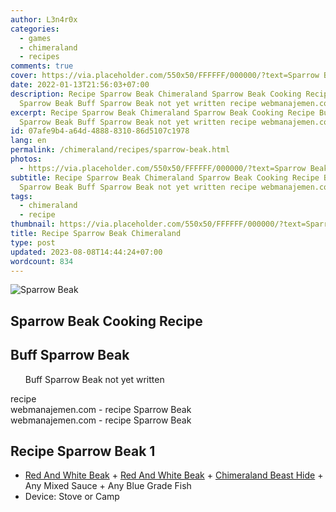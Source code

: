 ```yaml
---
author: L3n4r0x
categories:
  - games
  - chimeraland
  - recipes
comments: true
cover: https://via.placeholder.com/550x50/FFFFFF/000000/?text=Sparrow Beak
date: 2022-01-13T21:56:03+07:00
description: Recipe Sparrow Beak Chimeraland Sparrow Beak Cooking Recipe Buff
  Sparrow Beak Buff Sparrow Beak not yet written recipe webmanajemen.com
excerpt: Recipe Sparrow Beak Chimeraland Sparrow Beak Cooking Recipe Buff
  Sparrow Beak Buff Sparrow Beak not yet written recipe webmanajemen.com
id: 07afe9b4-a64d-4888-8310-86d5107c1978
lang: en
permalink: /chimeraland/recipes/sparrow-beak.html
photos:
  - https://via.placeholder.com/550x50/FFFFFF/000000/?text=Sparrow Beak
subtitle: Recipe Sparrow Beak Chimeraland Sparrow Beak Cooking Recipe Buff
  Sparrow Beak Buff Sparrow Beak not yet written recipe webmanajemen.com
tags:
  - chimeraland
  - recipe
thumbnail: https://via.placeholder.com/550x50/FFFFFF/000000/?text=Sparrow Beak
title: Recipe Sparrow Beak Chimeraland
type: post
updated: 2023-08-08T14:44:24+07:00
wordcount: 834
---
```


<link
  rel="stylesheet"
  href="https://rawcdn.githack.com/dimaslanjaka/Web-Manajemen/870a349/css/bootstrap-5-3-0-alpha3-wrapper.css"
/>
<section id="bootstrap-wrapper">
  <div data-bs-theme="dark">
    <div class="card mb-2">
      <div class="card-body">
        <div class="row g-0">
          <div class="col-sm-4 position-relative mb-2">
            <img
              src="https://via.placeholder.com/600"
              class="card-img fit-cover w-100 h-100"
              alt="Sparrow Beak"
              data-fancybox="true"
            />
          </div>
          <div class="col-sm-8 mb-2">
            <div class="card-body">
              <div class="d-flex flex-row align-items-center mb-3">
                <h2 class="fs-5">Sparrow Beak Cooking Recipe</h2>
              </div>
              <h2 class="card-title fs-5">Buff Sparrow Beak</h2>
              <div class="card-text">
                <ul>
                  Buff Sparrow Beak not yet written
                </ul>
              </div>
              <span class="badge rounded-pill">recipe</span>
            </div>
            <div class="card-footer text-end text-muted mt-auto">
              webmanajemen.com - recipe Sparrow Beak
            </div>
          </div>
        </div>
      </div>
      <div class="card-footer text-end text-muted">
        webmanajemen.com - recipe Sparrow Beak
      </div>
    </div>
    <div class="row mb-2">
      <div class="col-12 col-lg-6 recipe-item mb-2">
        <div class="card">
          <div class="card-body">
            <h2 class="card-title fs-5">Recipe Sparrow Beak 1</h2>
            <div class="card-text">
              <ul>
                <li>
                  <a
                    class="text-decoration-none text-primary"
                    href="/chimeraland/materials/red-and-white-beak.html"
                    >Red And White Beak</a
                  ><span> + </span
                  ><a
                    class="text-decoration-none text-primary"
                    href="/chimeraland/materials/red-and-white-beak.html"
                    >Red And White Beak</a
                  ><span> + </span
                  ><a
                    class="text-decoration-none text-primary"
                    href="/chimeraland/materials/chimeraland-beast-hide.html"
                    >Chimeraland Beast Hide</a
                  ><span> + </span>Any Mixed Sauce<span> + </span>Any Blue Grade
                  Fish
                </li>
                <li>Device: Stove or Camp</li>
              </ul>
            </div>
          </div>
        </div>
      </div>
    </div>
  </div>
</section>